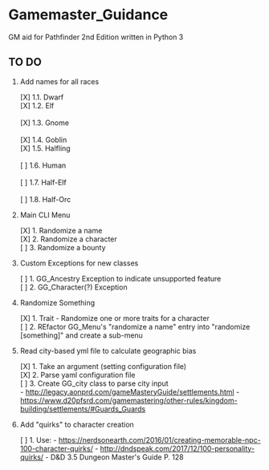 # Gamemaster_Guidance
GM aid for Pathfinder 2nd Edition written in Python 3

## TO DO
1. Add names for all races

	[X] 1.1. Dwarf<br>
	[X] 1.2. Elf<br>	
	[X] 1.3. Gnome<br>	
	[X] 1.4. Goblin<br>	
	[X] 1.5. Halfling<br>	
	[ ] 1.6. Human<br>	
	[ ] 1.7. Half-Elf<br>	
	[ ] 1.8. Half-Orc<br>

2. Main CLI Menu

	[X] 1. Randomize a name<br>
	[X] 2. Randomize a character<br>
	[ ] 3. Randomize a bounty<br>

3. Custom Exceptions for new classes

	[ ] 1. GG_Ancestry Exception to indicate unsupported feature<br>
	[ ] 2. GG_Character(?) Exception<br>

4. Randomize Something

	[X] 1. Trait - Randomize one or more traits for a character<br>
	[ ] 2. REfactor GG_Menu's "randomize a name" entry into "randomize [something]" and create a sub-menu<br>

5. Read city-based yml file to calculate geographic bias

	[X] 1. Take an argument (setting configuration file)<br>
	[X] 2. Parse yaml configuration file<br>
	[ ] 3. Create GG_city class to parse city input<br>
		- http://legacy.aonprd.com/gameMasteryGuide/settlements.html
		- https://www.d20pfsrd.com/gamemastering/other-rules/kingdom-building/settlements/#Guards_Guards

6. Add "quirks" to character creation

	[ ] 1. Use:
		- https://nerdsonearth.com/2016/01/creating-memorable-npc-100-character-quirks/
		- http://dndspeak.com/2017/12/100-personality-quirks/
		- D&D 3.5 Dungeon Master's Guide P. 128
